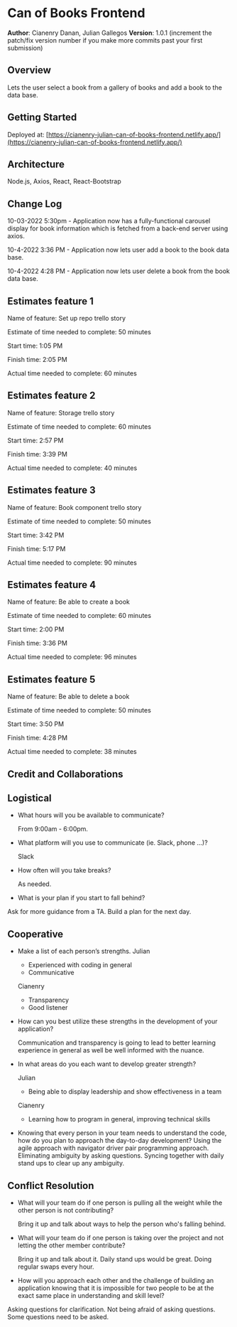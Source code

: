 # Can of Books Frontend

**Author**: Cianenry Danan, Julian Gallegos
**Version**: 1.0.1 (increment the patch/fix version number if you make more commits past your first submission)

## Overview

Lets the user select a book from a gallery of books and add a book to the data base.

## Getting Started
Deployed at: [https://cianenry-julian-can-of-books-frontend.netlify.app/](https://cianenry-julian-can-of-books-frontend.netlify.app/)

## Architecture
Node.js, Axios, React, React-Bootstrap

## Change Log

10-03-2022 5:30pm - Application now has a fully-functional carousel display for book information which is fetched from a back-end server using axios.  

10-4-2022 3:36 PM - Application now lets user add a book to the book data base.

10-4-2022 4:28 PM - Application now lets user delete a book from the book data base.

## Estimates feature 1

Name of feature: Set up repo trello story

Estimate of time needed to complete: 50 minutes

Start time: 1:05 PM

Finish time: 2:05 PM

Actual time needed to complete: 60 minutes

## Estimates feature 2

Name of feature: Storage trello story

Estimate of time needed to complete: 60 minutes

Start time: 2:57 PM

Finish time: 3:39 PM

Actual time needed to complete: 40 minutes

## Estimates feature 3

Name of feature: Book component trello story

Estimate of time needed to complete: 50 minutes

Start time: 3:42 PM

Finish time: 5:17 PM

Actual time needed to complete: 90 minutes

## Estimates feature 4

Name of feature: Be able to create a book

Estimate of time needed to complete: 60 minutes

Start time: 2:00 PM

Finish time: 3:36 PM

Actual time needed to complete: 96 minutes

## Estimates feature 5

Name of feature: Be able to delete a book

Estimate of time needed to complete: 50 minutes

Start time: 3:50 PM

Finish time: 4:28 PM

Actual time needed to complete: 38 minutes

## Credit and Collaborations
<!-- Give credit (and a link) to other people or resources that helped you build this application. -->

## Logistical

* What hours will you be available to communicate?
  
  From 9:00am - 6:00pm.

* What platform will you use to communicate (ie. Slack, phone …)?
  
  Slack

* How often will you take breaks?
  
	As needed.

* What is your plan if you start to fall behind?

Ask for more guidance from a TA. Build a plan for the next day.

## Cooperative

* Make a list of each person’s strengths.
  Julian

	* Experienced with coding in general
	* Communicative
  
	Cianenry
	* Transparency
	* Good listener
  
* How can you best utilize these strengths in the development of your application?
  
	Communication and transparency is going to lead to better learning experience in general as well be well informed with the nuance.
  
* In what areas do you each want to develop greater strength?
  
	Julian

	* Being able to display leadership and show effectiveness in a team
  
  Cianenry
	
  * Learning how to program in general, improving technical skills


* Knowing that every person in your team needs to understand the code, how do you plan to approach the day-to-day development?
  Using the agile approach with navigator driver pair programming approach. Eliminating ambiguity by asking questions. Syncing together with daily stand ups to clear up any ambiguity.


## Conflict Resolution

* What will your team do if one person is pulling all the weight while the other person is not contributing?
  
  Bring it up and talk about ways to help the person who's falling behind.

* What will your team do if one person is taking over the project and not letting the other member contribute?
  
  Bring it up and talk about it. Daily stand ups would be great. Doing regular swaps every hour.

* How will you approach each other and the challenge of building an application knowing that it is impossible for two people to be at the exact same place in understanding and skill level?

Asking questions for clarification. Not being afraid of asking questions. Some questions need to be asked.
